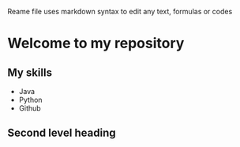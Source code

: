 Reame file uses markdown syntax to edit any text, formulas or codes

# Welcome to my repository


## My skills
- Java
- Python
- Github

## Second level heading



